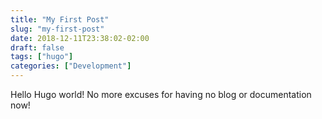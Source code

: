 ```yaml
---
title: "My First Post"
slug: "my-first-post"
date: 2018-12-11T23:38:02-02:00
draft: false
tags: ["hugo"]
categories: ["Development"]
---
```


Hello Hugo world! No more excuses for having no blog or documentation now!
